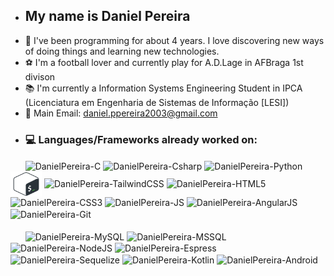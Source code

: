 - ## My name is Daniel Pereira
- 💬 I've been programming for about 4 years. I love discovering new ways of doing things and learning new technologies.
- ⚽ I'm a football lover and currently play for A.D.Lage in AFBraga 1st divison
- 📚 I'm currently a Information Systems Engineering Student in IPCA <br>(Licenciatura em Engenharia de Sistemas de Informação [LESI])
- 📧 Main Email: daniel.ppereira2003@gmail.com
- ### 💻 Languages/Frameworks already worked on:
<div styles="display:inline-block">
  &nbsp;&nbsp;&nbsp;&nbsp;&nbsp;
  <img align="center" title="C" alt="DanielPereira-C" height="40" width="50" src="https://cdn.jsdelivr.net/gh/devicons/devicon/icons/c/c-original.svg" />
  <img align="center" title="C#" alt="DanielPereira-Csharp" height="40" width="50" src="https://cdn.jsdelivr.net/gh/devicons/devicon/icons/csharp/csharp-original.svg" />
  <img align="center" title="Python" alt="DanielPereira-Python" height="40" width="50" src="https://cdn.jsdelivr.net/gh/devicons/devicon/icons/python/python-original.svg" />
  <img align="center" title="Bash" alt="DanielPereira-Bash" height="40" width="50" src="https://raw.githubusercontent.com/devicons/devicon/master/icons/bash/bash-original.svg">
  <img align="center" title="TailwindCSS" alt="DanielPereira-TailwindCSS" height="40" width="50" src="https://cdn.jsdelivr.net/gh/devicons/devicon/icons/tailwindcss/tailwindcss-plain.svg" />
  <img align="center" title="HTML5" alt="DanielPereira-HTML5" height="40" width="50" src="https://cdn.jsdelivr.net/gh/devicons/devicon/icons/html5/html5-original.svg" />
  <img align="center" title="CSS3" alt="DanielPereira-CSS3" height="40" width="50" src="https://cdn.jsdelivr.net/gh/devicons/devicon/icons/css3/css3-original.svg" />
  <img align="center" title="JavaScript" alt="DanielPereira-JS" height="40" width="50" src="https://cdn.jsdelivr.net/gh/devicons/devicon/icons/javascript/javascript-original.svg" />
  <img align="center" title="AngularJS" alt="DanielPereira-AngularJS" height="40" width="50" src="https://cdn.jsdelivr.net/gh/devicons/devicon/icons/angularjs/angularjs-plain.svg" />
  <img align="center" title="Git" alt="DanielPereira-Git" height="40" width="50" src="https://cdn.jsdelivr.net/gh/devicons/devicon/icons/git/git-plain.svg" />
  <br><br>
  &nbsp;&nbsp;&nbsp;&nbsp;&nbsp;
  <img align="center" title="MySQL" alt="DanielPereira-MySQL" height="40" width="50" src="https://cdn.jsdelivr.net/gh/devicons/devicon/icons/mysql/mysql-original.svg" />
  <img align="center" title="MSSQL" alt="DanielPereira-MSSQL" height="40" width="50" src="https://cdn.jsdelivr.net/gh/devicons/devicon/icons/microsoftsqlserver/microsoftsqlserver-plain.svg"/>
  <img align="center" title="NodeJS" alt="DanielPereira-NodeJS" height="40" width="50" src="https://cdn.jsdelivr.net/gh/devicons/devicon/icons/nodejs/nodejs-original.svg" />
  <img align="center" title="EspressJS" alt="DanielPereira-Espress" height="40" width="50" src="https://cdn.jsdelivr.net/gh/devicons/devicon/icons/express/express-original.svg" />
  <img align="center" title="Sequelize" alt="DanielPereira-Sequelize" height="40" width="50" src="https://cdn.jsdelivr.net/gh/devicons/devicon/icons/sequelize/sequelize-original.svg" />
  <img align="center" title="Kotlin" alt="DanielPereira-Kotlin" height="40" width="50" src="https://cdn.jsdelivr.net/gh/devicons/devicon/icons/kotlin/kotlin-original.svg" />
  <img align="center" title="Android" alt="DanielPereira-Android" height="40" width="50" src="https://cdn.jsdelivr.net/gh/devicons/devicon/icons/android/android-plain.svg" />
</div>

